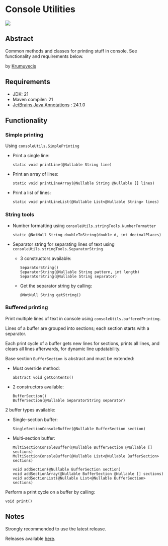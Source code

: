 # Console Utilities

[![](https://jitpack.io/v/Krumuvecis/ConsoleUtils.svg)](https://jitpack.io/#Krumuvecis/ConsoleUtils)


## Abstract

Common methods and classes for printing stuff in console. See functionality and requirements below.

by [Krumuvecis](https://github.com/Krumuvecis)


## Requirements

* JDK: 21
* Maven compiler: 21
* [JetBrains Java Annotations](https://mvnrepository.com/artifact/org.jetbrains/annotations) : 24.1.0


## Functionality

### Simple printing

Using `consoleUtils.SimplePrinting`
* Print a single line:
  ```
  static void printLine(@Nullable String line)
  ```
* Print an array of lines:
  ```
  static void printLineArray(@Nullable String @Nullable [] lines)
  ```
* Print a list of lines:
  ```
  static void printLineList(@Nullable List<@Nullable String> lines)
  ```

### String tools

* Number formatting using `consoleUtils.stringTools.NumberFormatter`
  ```
  static @NotNull String doubleToString(double d, int decimalPlaces)
  ```

* Separator string for separating lines of text using `consoleUtils.stringTools.SeparatorString`
  * 3 constructors available:
    ```
    SeparatorString()
    SeparatorString(@Nullable String pattern, int length)
    SeparatorString(@Nullable String separator)
    ```
  * Get the separator string by calling:
    ```
    @NotNull String getString()
    ```


### Buffered printing

Print multiple lines of text in console using `consoleUtils.bufferedPrinting`.

Lines of a buffer are grouped into sections; each section starts with a separator.

Each print cycle of a buffer gets new lines for sections, prints all lines,
and clears all lines afterwards, for dynamic line updatability.

Base section `BufferSection` is abstract and must be extended:
* Must override method:
  ```
  abstract void getContents()
  ```
* 2 constructors available:
  ```
  BufferSection()
  BufferSection(@Nullable SeparatorString separator)
  ```

2 buffer types available:
* Single-section buffer:
  ```
  SingleSectionConsoleBuffer(@Nullable BufferSection section)
  ```
* Multi-section buffer:
  ```
  MultiSectionConsoleBuffer(@Nullable BufferSection @Nullable [] sections)
  MultiSectionConsoleBuffer(@Nullable List<@Nullable BufferSection> sections)
  
  void addSection(@Nullable BufferSection section)
  void addSectionArray(@Nullable BufferSection @Nullable [] sections)
  void addSectionList(@Nullable List<@Nullable BufferSection> sections)
  ```

Perform a print cycle on a buffer by calling:
```
void print()
```


## Notes

Strongly recommended to use the latest release.

Releases available [here](https://github.com/KruMF/ConsoleUtils/releases).